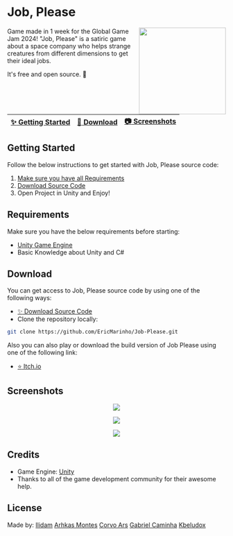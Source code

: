 # Job, Please
<img align="right" src="https://img.itch.zone/aW1nLzE0ODQ2ODIxLnBuZw==/315x250%23c/5Qnshd.png" width= 200/>
Game made in 1 week for the Global Game Jam 2024! "Job, Please" is a satiric game about a space company who helps strange creatures from different dimensions to get their ideal jobs.

It's free and open source. :clap:

| [:sparkles: Getting Started](#getting-started) | [:rocket: Download](#download) | [:camera: Screenshots](#screenshots) |
| --------------- | -------- |  -------- |

## Getting Started

Follow the below instructions to get started with Job, Please source code:

1. [Make sure you have all Requirements](#requirements)
2. [Download Source Code](#download)
3. Open Project in Unity and Enjoy!

## Requirements

Make sure you have the below requirements before starting:

- [Unity Game Engine](https://unity3d.com)
- Basic Knowledge about Unity and C#

## Download

You can get access to Job, Please source code by using one of the following ways:

- [:sparkles: Download Source Code](https://github.com/EricMarinho/Job-Please/archive/master.zip)
- Clone the repository locally:

```bash
git clone https://github.com/EricMarinho/Job-Please.git
```

Also you can also play or download the build version of Job Please using one of the following link:

- [:star: Itch.io](https://forja-umbra.itch.io/job-please)

## Screenshots

<p align="center">
  <img src="https://img.itch.zone/aW1hZ2UvMjQ5OTMyNi8xNDg0NzAzMC5wbmc=/original/%2Fd3yzI.png"/>
</p>

<p align="center">
  <img src="https://img.itch.zone/aW1hZ2UvMjQ5OTMyNi8xNDg0NzAzMi5wbmc=/original/pT1mCN.png"/>
</p>

<p align="center">
  <img src="https://img.itch.zone/aW1hZ2UvMjQ5OTMyNi8xNDg0NzAzNC5wbmc=/original/My9jct.png"/>
</p>

## Credits

- Game Engine: [Unity](https://unity3d.com/)
- Thanks to all of the game development community for their awesome help.

## License

Made by:
[Ilidam](https://github.com/EricMarinho)
[Arhkas Montes](https://www.linkedin.com/in/arthurmonte/)
[Corvo Ars](https://www.artstation.com/corvoars)
[Gabriel Caminha](https://www.linkedin.com/in/caminha-gabriel/)
[Kbeludox](https://www.artstation.com/kbeludox)
